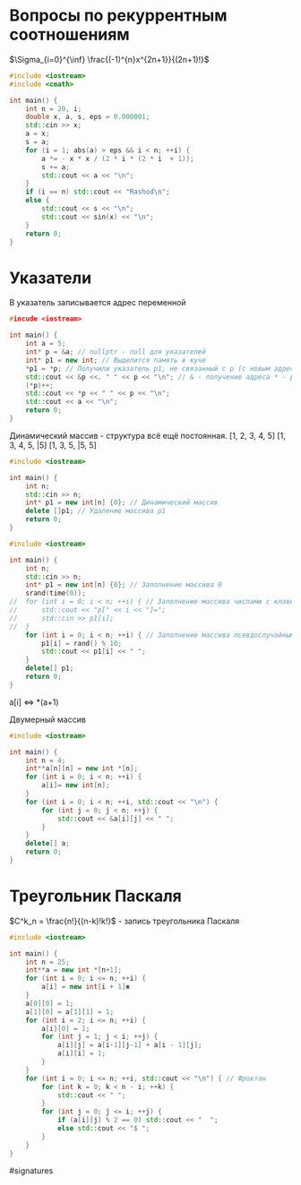 # Вопросы по рекуррентным соотношениям

$\Sigma_{i=0}^{\inf} \frac{(-1)^{n}x^{2n+1}}{(2n+1)!}$

```cpp
#include <iostream>
#include <cmath>

int main() {
	int n = 20, i;
	double x, a, s, eps = 0.000001;
	std::cin >> x;
	a = x;
	s = a;
	for (i = 1; abs(a) > eps && i < n; ++i) {
		a *= - x * x / (2 * i * (2 * i  + 1));
		s += a;
		std::cout << a << "\n";
	}
	if (i == n) std::cout << "Rashod\n";
	else {
		std::cout << s << "\n";
		std::cout << sin(x) << "\n";
	}
	return 0;
}
```
# Указатели
В указатель записывается адрес переменной
```cpp
#incude <iostream>

int main() {
	int a = 5;
	int* p = &a; // nullptr - null для указателей
	int* p1 = new int; // Выделится память в куче
	*p1 = *p; // Получили указатель p1, не связанный с p (с новым адресом)
	std::cout << &p <<. " " << p << "\n"; // & - получение адреса * - разыменовывание указателя
	(*p)++;
	std::cout << *p << " " << p << "\n";
	std::cout << a << "\n";
	return 0;
}
```

Динамический массив - структура всё ещё постоянная.
[1, 2, 3, 4, 5]
[1, 3, 4, 5, |5]
[1, 3, 5, |5, 5]
```cpp
#include <iostream>

int main() {
	int n;
	std::cin >> n;
	int* p1 = new int[n] {0}; // Динамический массив
	delete []p1; // Удаление массива p1
	return 0;
}
```

```cpp
#include <iostream>

int main() {
	int n;
	std::cin >> n;
	int* p1 = new int[n] {0}; // Заполнение массива 0
	srand(time(0));
//	for (int i = 0; i < n; ++i) { // Заполнение массива числами с клавиатуры
//		std::cout << "p[" << i << "]=";
//		std::cin >> p1[i];
//	}
	for (int i = 0; i < n; ++i) { // Заполнение массива псевдослучайными числами
		p1[i] = rand() % 10;
		std::cout << p1[i] << " ";
	}
	delete[] p1;
	return 0;
}
```
a\[i] <=> \*(a+1)

Двумерный массив
```cpp
#include <iostream>

int main() {
	int n = 4;
	int**a[n][n] = new int *[n];
	for (int i = 0; i < n; ++i) {
		a[i]= new int[n];
	}
	for (int i = 0; i < n; ++i, std::cout << "\n") {
		for (int j = 0; j < n; ++j) {
			std::cout << &a[i][j] << " ";
		}
	}
	delete[] a;
	return 0;
}
```

# Треугольник Паскаля
$C^k_n = \frac{n!}{(n-k)!k!}$ - запись треугольника Паскаля
```cpp
#include <iostream>

int main() {
	int n = 25;
	int**a = new int *[n+1];
	for (int i = 0; i <= n; ++i) {
		a[i] = new int[i + 1]ж
	}
	a[0][0] = 1;
	a[1][0] = a[1][1] = 1;
	for (int i = 2; i <= n; ++i) {
		a[i][0] = 1;
		for (int j = 1; j < i; ++j) {
			a[i][j] = a[i-1][j-1] + a[i - 1][j];
			a[i][i] = 1;
		}
	}
	for (int i = 0; i <= n; ++i, std::cout << "\n") { // Фроктан
		for (int k = 0; k < n - i; ++k) {
			std::cout << " ";
		}
		for (int j = 0; j <= i; ++j) {
			if (a[i][j] % 2 == 0) std::cout << "  ";
			else std::cout << "$ ";
		}
	}
}
```
#signatures